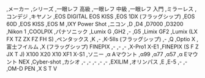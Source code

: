 ,メーカー ,シリーズ ,一眼レフ 高級 ,一眼レフ 中級 ,一眼レフ 入門 ,ミラーレス ,コンデジ
,キヤノン ,EOS DIGITAL EOS KISS ,EOS 1DX (フラッグシップ) ,EOS 60D ,EOS KISS ,EOS M ,IXY Power Shot
,ニコン ,D ,D4 ,D7000 ,D3200 ,Nikon 1 ,COOLPIX
,パナソニック ,Lumix G ,GH2 ,- ,G5 ,Limix GF2 ,Lumix (LX FX TZ ZX FZ FH S)
,ペンタックス ,K ,- ,K-5IIs (フラッグシップ) ,- ,Q ,Optio X
,富士フイルム ,X (フラッグシップ) FINEPIX ,- ,- ,- ,X-Pro1 X-E1 ,FINEPIX (S F Z JX T J) X100 X20 X10 XF1 X-S1
,ソニー ,α Aマウント  ,α99 ,α77 ,α57 ,α Eマウント NEX ,Cyber-shot
,カシオ ,- ,- ,- ,- ,- ,EXILIM
,オリンパス ,E ,E-5 ,- ,- ,OM-D PEN ,X S T V

